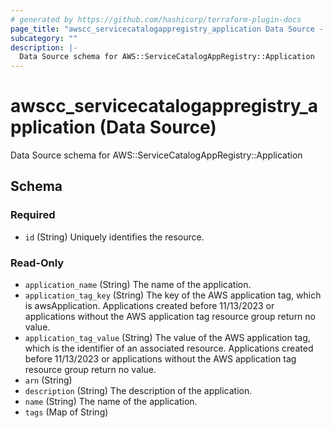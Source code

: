 ```yaml
---
# generated by https://github.com/hashicorp/terraform-plugin-docs
page_title: "awscc_servicecatalogappregistry_application Data Source - terraform-provider-awscc"
subcategory: ""
description: |-
  Data Source schema for AWS::ServiceCatalogAppRegistry::Application
---
```


# awscc_servicecatalogappregistry_application (Data Source)

Data Source schema for AWS::ServiceCatalogAppRegistry::Application



<!-- schema generated by tfplugindocs -->
## Schema

### Required

- `id` (String) Uniquely identifies the resource.

### Read-Only

- `application_name` (String) The name of the application.
- `application_tag_key` (String) The key of the AWS application tag, which is awsApplication. Applications created before 11/13/2023 or applications without the AWS application tag resource group return no value.
- `application_tag_value` (String) The value of the AWS application tag, which is the identifier of an associated resource. Applications created before 11/13/2023 or applications without the AWS application tag resource group return no value.
- `arn` (String)
- `description` (String) The description of the application.
- `name` (String) The name of the application.
- `tags` (Map of String)
